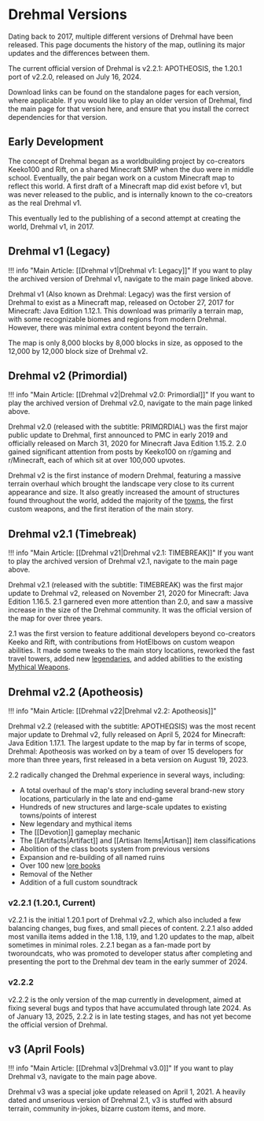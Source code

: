 # Drehmal Versions

Dating back to 2017, multiple different versions of Drehmal have been released. This page documents the history of the map, outlining its major updates and the differences between them.

The current official version of Drehmal is v2.2.1: APOTHEOSIS, the 1.20.1 port of v2.2.0, released on July 16, 2024.

Download links can be found on the standalone pages for each version, where applicable. If you would like to play an older version of Drehmal, find the main page for that version here, and ensure that you install the correct dependencies for that version.

## Early Development

The concept of Drehmal began as a worldbuilding project by co-creators Keeko100 and Rift, on a shared Minecraft SMP when the duo were in middle school. Eventually, the pair began work on a custom Minecraft map to reflect this world. A first draft of a Minecraft map did exist before v1, but was never released to the public, and is internally known to the co-creators as the real Drehmal v1. 

This eventually led to the publishing of a second attempt at creating the world, Drehmal v1, in 2017.

## Drehmal v1 (Legacy)

!!! info "Main Article: [[Drehmal v1|Drehmal v1: Legacy]]"
    If you want to play the archived version of Drehmal v1, navigate to the main page linked above.

Drehmal v1 (Also known as Drehmal: Legacy) was the first version of Drehmal to exist as a Minecraft map, released on October 27, 2017 for Minecraft: Java Edition 1.12.1. This download was primarily a terrain map, with some recognizable biomes and regions from modern Drehmal. However, there was minimal extra content beyond the terrain.

The map is only 8,000 blocks by 8,000 blocks in size, as opposed to the 12,000 by 12,000 block size of Drehmal v2. 

## Drehmal v2 (Primordial)

!!! info "Main Article: [[Drehmal v2|Drehmal v2.0: Primordial]]"
    If you want to play the archived version of Drehmal v2.0, navigate to the main page linked above.

Drehmal v2.0 (released with the subtitle: PRIMΩRDIAL) was the first major public update to Drehmal, first announced to PMC in early 2019 and officially released on March 31, 2020 for Minecraft Java Edition 1.15.2. 2.0 gained significant attention from posts by Keeko100 on r/gaming and r/Minecraft, each of which sit at over 100,000 upvotes.

Drehmal v2 is the first instance of modern Drehmal, featuring a massive terrain overhaul which brought the landscape very close to its current appearance and size. It also greatly increased the amount of structures found throughout the world, added the majority of the [towns](/World/Drehmal/Settlements/Official_Towns/), the first custom weapons, and the first iteration of the main story.

## Drehmal v2.1 (Timebreak)

!!! info "Main Article: [[Drehmal v21|Drehmal v2.1: TIMEBREAK]]"
    If you want to play the archived version of Drehmal v2.1, navigate to the main page above.

Drehmal v2.1 (released with the subtitle: TIMEBREAK) was the first major update to Drehmal v2, released on November 21, 2020 for Minecraft: Java Edition 1.16.5. 2.1 garnered even more attention than 2.0, and saw a massive increase in the size of the Drehmal community. It was the official version of the map for over three years.

2.1 was the first version to feature additional developers beyond co-creators Keeko and Rift, with contributions from HotElbows on custom weapon abilities. It made some tweaks to the main story locations, reworked the fast travel towers, added new [legendaries](/Items/Legendary_Items/), and added abilities to the existing [Mythical Weapons](/Items/Mythical_Weapons/).

## Drehmal v2.2 (Apotheosis)

!!! info "Main Article: [[Drehmal v22|Drehmal v2.2: Apotheosis]]"

Drehmal v2.2 (released with the subtitle: APOTHEΩSIS) was the most recent major update to Drehmal v2, fully released on April 5, 2024 for Minecraft: Java Edition 1.17.1. The largest update to the map by far in terms of scope, Drehmal: Apotheosis was worked on by a team of over 15 developers for more than three years, first released in a beta version on August 19, 2023.

2.2 radically changed the Drehmal experience in several ways, including:

- A total overhaul of the map's story including several brand-new story locations, particularly in the late and end-game <br>
- Hundreds of new structures and large-scale updates to existing towns/points of interest <br>
- New legendary and mythical items <br>
- The [[Devotion]] gameplay mechanic <br>
- The [[Artifacts|Artifact]] and [[Artisan Items|Artisan]] item classifications <br>
- Abolition of the class boots system from previous versions <br>
- Expansion and re-building of all named ruins <br>
- Over 100 new [lore books](/Lore/Books/) <br>
- Removal of the Nether <br>
- Addition of a full custom soundtrack

### v2.2.1 (1.20.1, Current)

v2.2.1 is the initial 1.20.1 port of Drehmal v2.2, which also included a few balancing changes, bug fixes, and small pieces of content. 2.2.1 also added most vanilla items added in the 1.18, 1.19, and 1.20 updates to the map, albeit sometimes in minimal roles. 2.2.1 began as a fan-made port by tworoundcats, who was promoted to developer status after completing and presenting the port to the Drehmal dev team in the early summer of 2024.

### v2.2.2

v2.2.2 is the only version of the map currently in development, aimed at fixing several bugs and typos that have accumulated through late 2024. As of January 13, 2025, 2.2.2 is in late testing stages, and has not yet become the official version of Drehmal.

## v3 (April Fools)

!!! info "Main Article: [[Drehmal v3|Drehmal v3.0]]"
    If you want to play Drehmal v3, navigate to the main page above.

Drehmal v3 was a special joke update released on April 1, 2021. A heavily dated and unserious version of Drehmal 2.1, v3 is stuffed with absurd terrain, community in-jokes, bizarre custom items, and more.
